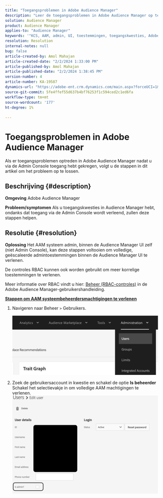 ```yaml
---
title: "Toegangsproblemen in Adobe Audience Manager"
description: "Leer de toegangsproblemen in Adobe Audience Manager op te lossen."
solution: Audience Manager
product: Audience Manager
applies-to: "Audience Manager"
keywords: '"KCS, AAM, admin, UI, toestemmingen, toegangskwesties, Adobe Audience Manager, "hoe te"'
resolution: Resolution
internal-notes: null
bug: false
article-created-by: Amol Mahajan
article-created-date: "2/2/2024 1:33:00 PM"
article-published-by: Amol Mahajan
article-published-date: "2/2/2024 1:38:45 PM"
version-number: 4
article-number: KA-19587
dynamics-url: "https://adobe-ent.crm.dynamics.com/main.aspx?forceUCI=1&pagetype=entityrecord&etn=knowledgearticle&id=8ecad68e-cfc1-ee11-9079-6045bd006704"
source-git-commit: 5fe4ffef55d637b4bf76253f1c594ced2c1ed6fa
workflow-type: tm+mt
source-wordcount: '177'
ht-degree: 1%

---
```


# Toegangsproblemen in Adobe Audience Manager


Als er toegangsproblemen optreden in Adobe Audience Manager nadat u via de Admin Console toegang hebt gekregen, volgt u de stappen in dit artikel om het probleem op te lossen.

## Beschrijving {#description}


<b>Omgeving</b>
Adobe Audience Manager

<b>Probleem/symptomen</b>
Als u toegangskwesties in Audience Manager hebt, ondanks dat toegang via de Admin Console wordt verleend, zullen deze stappen helpen.


## Resolutie {#resolution}


<b>Oplossing</b>
Het AAM systeem admin, binnen de Audience Manager UI zelf (niet Admin Console), kan deze stappen voltooien om volledige, geëscaleerde admintoestemmingen binnen de Audience Manager UI te verlenen.

De controles RBAC kunnen ook worden gebruikt om meer korrelige toestemmingen te verlenen.

Meer informatie over RBAC vindt u hier: [Beheer (RBAC-controles)](https://experienceleague.adobe.com/docs/audience-manager/user-guide/features/administration/administration-overview.html?lang=en) in de Adobe Audience Manager-gebruikershandleiding.

<u><b>Stappen om AAM systeembeheerdersmachtigingen te verlenen</b></u>

1. Navigeren naar Beheer `>`  Gebruikers.

   ![](assets/0c4ffacf-e9d5-ec11-a7b5-000d3a37750e.png)
2. Zoek de gebruikersaccount in kwestie en schakel de optie <b>Is beheerder</b> Schakel het selectievakje in om volledige AAM machtigingen te verlenen.![](assets/07c16ce8-e9d5-ec11-a7b5-000d3a37750e.png)

